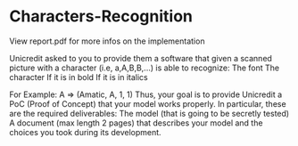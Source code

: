 # Characters-Recognition

View report.pdf for more infos on the implementation 

Unicredit asked to you to provide them a software that given a scanned picture with a character (i.e, a,A,B,B,...) is able to recognize:
The font 
The character 
If it is in bold
If it is in italics

For Example:
A       ⇒       (Amatic, A, 1, 1)
Thus, your goal is to provide Unicredit a PoC (Proof of Concept) that your model works properly. In particular, these are the required deliverables:
The model (that is going to be secretly tested)
A document (max length 2 pages) that describes your model and the choices you took during its development.
